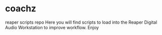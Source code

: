 # coachz
 reaper scripts repo
Here you will find scripts to load into the Reaper Digital Audio Workstation to improve workflow.  Enjoy
